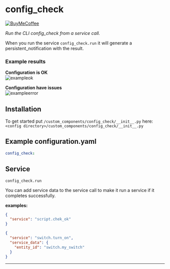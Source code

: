# config_check

[![BuyMeCoffee][buymecoffeebedge]][buymecoffee]

_Run the CLI config_check from a service call._

When you run the service `config_check.run` it will generate a persistent_notification with the result.

### Example results

**Configuration is OK**  
![exampleok][exampleimgok]

**Configuration have issues**  
![exampleerror][exampleimgerror]

## Installation

To get started put `/custom_components/config_check/__init__.py` here:  
`<config directory>/custom_components/config_check/__init__.py`

## Example configuration.yaml

```yaml
config_check:
```

## Service

```text
config_check.run
```

You can add service data to the service call to make it run a service if it completes successfully.

**examples:**

```json
{
  "service": "script.chek_ok"
}
```

```json
{
  "service": "switch.turn_on",
  "service_data": {
    "entity_id": "switch.my_switch"
  }
}
```

***

[exampleimgok]: example_ok.png
[exampleimgerror]: example_error.png
[buymecoffee]: https://www.buymeacoffee.com/ludeeus
[buymecoffeebedge]: https://camo.githubusercontent.com/cd005dca0ef55d7725912ec03a936d3a7c8de5b5/68747470733a2f2f696d672e736869656c64732e696f2f62616467652f6275792532306d6525323061253230636f666665652d646f6e6174652d79656c6c6f772e737667